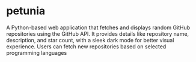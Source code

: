 # petunia
A Python-based web application that fetches and displays random GitHub repositories using the GitHub API. It provides details like repository name, description, and star count, with a sleek dark mode for better visual experience. Users can fetch new repositories based on selected programming languages
